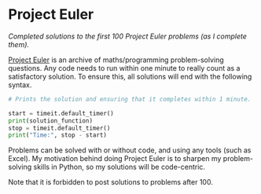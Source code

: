 # Project Euler
*Completed solutions to the first 100 Project Euler problems (as I complete them).*

[Project Euler](https://projecteuler.net/) is an archive of maths/programming problem-solving questions. Any code needs to run within one minute to really count as a satisfactory solution. To ensure this, all solutions will end with the following syntax.

```Python
# Prints the solution and ensuring that it completes within 1 minute.

start = timeit.default_timer()
print(solution_function)
stop = timeit.default_timer()
print("Time:", stop - start)
```

Problems can be solved with or without code, and using any tools (such as Excel). My motivation behind doing Project Euler is to sharpen my problem-solving skills in Python, so my solutions will be code-centric.

Note that it is forbidden to post solutions to problems after 100.
